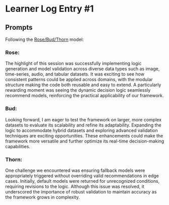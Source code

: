 # Learner Log Entry #1 

## Prompts
Following the [Rose/Bud/Thorn](https://www.panoramaed.com/blog/rose-bud-thorn-activity-and-worksheet#:~:text=%22Rose%2C%20Bud%2C%20Thorn%22%20is%20a%20mindful%20design%2D,day%2C%20week%2C%20or%20month.) model:

### Rose:
The highlight of this session was successfully implementing logic generation and model validation across diverse data types such as image, time-series, audio, and tabular datasets. It was exciting to see how consistent patterns could be applied across domains, with the modular structure making the code both reusable and easy to extend. A particularly rewarding moment was seeing the dynamic decision logic seamlessly recommend models, reinforcing the practical applicability of our framework.

### Bud: 
Looking forward, I am eager to test the framework on larger, more complex datasets to evaluate its scalability and refine its adaptability. Expanding the logic to accommodate hybrid datasets and exploring advanced validation techniques are exciting opportunities. These enhancements could make the framework more versatile and further optimize its real-time decision-making capabilities.

### Thorn: 
One challenge we encountered was ensuring fallback models were appropriately triggered without overriding valid recommendations in edge cases. Initially, default models were returned for unrecognized conditions, requiring revisions to the logic. Although this issue was resolved, it underscored the importance of robust validation to maintain accuracy as the framework grows in complexity. 

